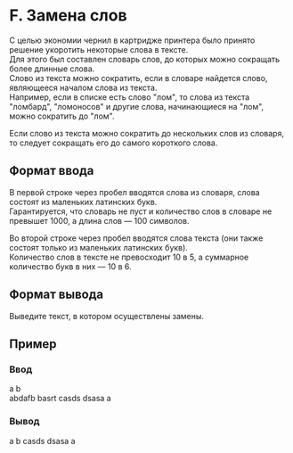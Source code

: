 # F. Замена слов

С целью экономии чернил в картридже принтера было принято решение укоротить некоторые слова в тексте.<br> Для этого был составлен словарь слов, до которых можно сокращать более длинные слова.<br>Слово из текста можно сократить, если в словаре найдется слово, являющееся началом слова из текста.<br> Например, если в списке есть слово "лом", то слова из текста "ломбард", "ломоносов" и другие слова, начинающиеся на "лом", можно сократить до "лом".

Если слово из текста можно сократить до нескольких слов из словаря, то следует сокращать его до самого короткого слова.

## Формат ввода
В первой строке через пробел вводятся слова из словаря, слова состоят из маленьких латинских букв.<br> Гарантируется, что словарь не пуст и количество слов в словаре не превышет 1000, а длина слов — 100 символов.

Во второй строке через пробел вводятся слова текста (они также состоят только из маленьких латинских букв). <br>Количество слов в тексте не превосходит 10 в 5, а суммарное количество букв в них — 10 в 6.

## Формат вывода
Выведите текст, в котором осуществлены замены.

## Пример 
### Ввод	
a b<br>
abdafb basrt casds dsasa a

### Вывод
a b casds dsasa a
